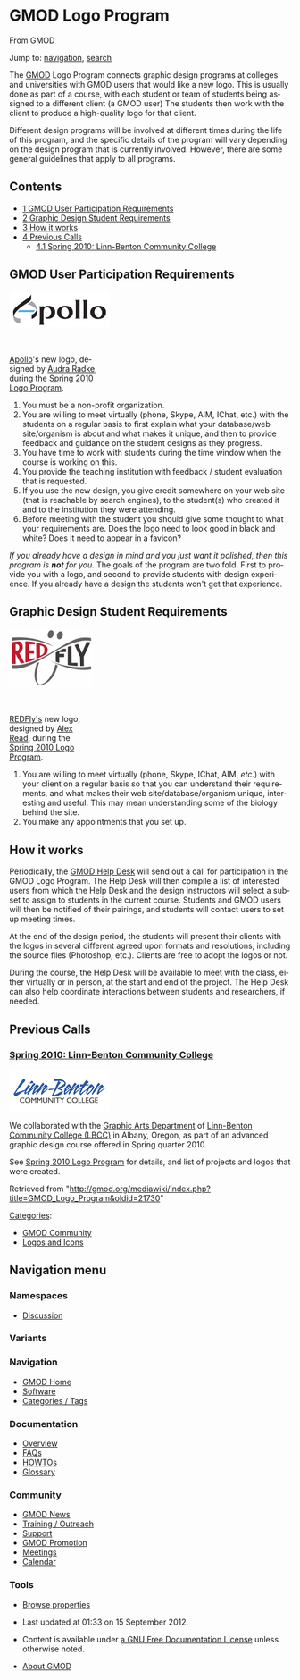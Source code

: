 <div id="mw-page-base" class="noprint">

</div>

<div id="mw-head-base" class="noprint">

</div>

<div id="content" class="mw-body" role="main">

<span id="top"></span>

<div id="mw-js-message" style="display:none;">

</div>



# <span dir="auto">GMOD Logo Program</span>

<div id="bodyContent">

<div id="siteSub">

From GMOD

</div>

<div id="contentSub">

</div>

<div id="jump-to-nav" class="mw-jump">

Jump to: [navigation](#mw-navigation), [search](#p-search)

</div>

<div id="mw-content-text" class="mw-content-ltr" lang="en" dir="ltr">

The [GMOD](Main_Page "Main Page") Logo Program connects graphic design
programs at colleges and universities with GMOD users that would like a
new logo. This is usually done as part of a course, with each student or
team of students being assigned to a different client (a GMOD user) The
students then work with the client to produce a high-quality logo for
that client.

Different design programs will be involved at different times during the
life of this program, and the specific details of the program will vary
depending on the design program that is currently involved. However,
there are some general guidelines that apply to all programs.

<div id="toc" class="toc">

<div id="toctitle">

## Contents

</div>

- [<span class="tocnumber">1</span> <span class="toctext">GMOD User
  Participation
  Requirements</span>](#GMOD_User_Participation_Requirements)
- [<span class="tocnumber">2</span> <span class="toctext">Graphic Design
  Student Requirements</span>](#Graphic_Design_Student_Requirements)
- [<span class="tocnumber">3</span> <span class="toctext">How it
  works</span>](#How_it_works)
- [<span class="tocnumber">4</span> <span class="toctext">Previous
  Calls</span>](#Previous_Calls)
  - [<span class="tocnumber">4.1</span> <span class="toctext">Spring
    2010: Linn-Benton Community
    College</span>](#Spring_2010:_Linn-Benton_Community_College)

</div>

## <span id="GMOD_User_Participation_Requirements" class="mw-headline">GMOD User Participation Requirements</span>

<div class="thumb tright">

<div class="thumbinner" style="width:182px;">

<a href="File:ApolloLogo.png" class="image"><img
src="../mediawiki/images/thumb/1/1b/ApolloLogo.png/180px-ApolloLogo.png"
class="thumbimage"
srcset="../mediawiki/images/thumb/1/1b/ApolloLogo.png/270px-ApolloLogo.png 1.5x, ../mediawiki/images/thumb/1/1b/ApolloLogo.png/360px-ApolloLogo.png 2x"
width="180" height="65" /></a>

<div class="thumbcaption">

<div class="magnify">

<a href="File:ApolloLogo.png" class="internal" title="Enlarge"><img
src="../mediawiki/skins/common/images/magnify-clip.png" width="15"
height="11" /></a>

</div>

[Apollo](Apollo.1 "Apollo")'s new logo, designed by [Audra
Radke](Spring_2010_Logo_Program#Linn-Benton_Community_College "Spring 2010 Logo Program"),
during the [Spring 2010 Logo
Program](Spring_2010_Logo_Program "Spring 2010 Logo Program").

</div>

</div>

</div>

1.  You must be a non-profit organization.
2.  You are willing to meet virtually (phone, Skype, AIM, IChat, etc.)
    with the students on a regular basis to first explain what your
    database/web site/organism is about and what makes it unique, and
    then to provide feedback and guidance on the student designs as they
    progress.
3.  You have time to work with students during the time window when the
    course is working on this.
4.  You provide the teaching institution with feedback / student
    evaluation that is requested.
5.  If you use the new design, you give credit somewhere on your web
    site (that is reachable by search engines), to the student(s) who
    created it and to the institution they were attending.
6.  Before meeting with the student you should give some thought to what
    your requirements are. Does the logo need to look good in black and
    white? Does it need to appear in a favicon?

*If you already have a design in mind and you just want it polished,
then this program is **not** for you.* The goals of the program are two
fold. First to provide you with a logo, and second to provide students
with design experience. If you already have a design the students won't
get that experience.

## <span id="Graphic_Design_Student_Requirements" class="mw-headline">Graphic Design Student Requirements</span>

<div class="thumb tright">

<div class="thumbinner" style="width:152px;">

<a href="File:RedFlyLogo.png" class="image"><img
src="../mediawiki/images/thumb/1/1d/RedFlyLogo.png/150px-RedFlyLogo.png"
class="thumbimage"
srcset="../mediawiki/images/thumb/1/1d/RedFlyLogo.png/225px-RedFlyLogo.png 1.5x, ../mediawiki/images/1/1d/RedFlyLogo.png 2x"
width="150" height="106" /></a>

<div class="thumbcaption">

<div class="magnify">

<a href="File:RedFlyLogo.png" class="internal" title="Enlarge"><img
src="../mediawiki/skins/common/images/magnify-clip.png" width="15"
height="11" /></a>

</div>

<a href="http://redfly.ccr.buffalo.edu/" class="external text"
rel="nofollow">REDFly's</a> new logo, designed by [Alex
Read](Spring_2010_Logo_Program#Linn-Benton_Community_College "Spring 2010 Logo Program"),
during the [Spring 2010 Logo
Program](Spring_2010_Logo_Program "Spring 2010 Logo Program").

</div>

</div>

</div>

1.  You are willing to meet virtually (phone, Skype, IChat, AIM, *etc.*)
    with your client on a regular basis so that you can understand their
    requirements, and what makes their web site/database/organism
    unique, interesting and useful. This may mean understanding some of
    the biology behind the site.
2.  You make any appointments that you set up.

## <span id="How_it_works" class="mw-headline">How it works</span>

Periodically, the [GMOD Help Desk](GMOD_Help_Desk "GMOD Help Desk") will
send out a call for participation in the GMOD Logo Program. The Help
Desk will then compile a list of interested users from which the Help
Desk and the design instructors will select a subset to assign to
students in the current course. Students and GMOD users will then be
notified of their pairings, and students will contact users to set up
meeting times.

At the end of the design period, the students will present their clients
with the logos in several different agreed upon formats and resolutions,
including the source files (Photoshop, etc.). Clients are free to adopt
the logos or not.

During the course, the Help Desk will be available to meet with the
class, either virtually or in person, at the start and end of the
project. The Help Desk can also help coordinate interactions between
students and researchers, if needed.

## <span id="Previous_Calls" class="mw-headline">Previous Calls</span>

### <span id="Spring_2010:_Linn-Benton_Community_College" class="mw-headline">[Spring 2010: Linn-Benton Community College](Spring_2010_Logo_Program "Spring 2010 Logo Program")</span>

<div class="floatleft">

<a href="http://www.linnbenton.edu/go/graphic-arts" rel="nofollow"
title="Linn-Benton Community College"><img
src="../mediawiki/images/f/fe/Lbcclogo.jpg" width="180" height="75"
alt="Linn-Benton Community College" /></a>

</div>

We collaborated with the
<a href="http://www.linnbenton.edu/go/graphic-arts"
class="external text" rel="nofollow">Graphic Arts Department</a> of
<a href="http://www.linnbenton.edu/" class="external text"
rel="nofollow">Linn-Benton Community College (LBCC)</a> in Albany,
Oregon, as part of an advanced graphic design course offered in Spring
quarter 2010.

See [Spring 2010 Logo
Program](Spring_2010_Logo_Program "Spring 2010 Logo Program") for
details, and list of projects and logos that were created.

</div>

<div class="printfooter">

Retrieved from
"<http://gmod.org/mediawiki/index.php?title=GMOD_Logo_Program&oldid=21730>"

</div>

<div id="catlinks" class="catlinks">

<div id="mw-normal-catlinks" class="mw-normal-catlinks">

[Categories](Special%3ACategories "Special%3ACategories"):

- [GMOD Community](Category%3AGMOD_Community "Category%3AGMOD Community")
- [Logos and Icons](Category%3ALogos_and_Icons "Category%3ALogos and Icons")

</div>

</div>

<div class="visualClear">

</div>

</div>

</div>

<div id="mw-navigation">

## Navigation menu

<div id="mw-head">



<div id="left-navigation">

<div id="p-namespaces" class="vectorTabs" role="navigation"
aria-labelledby="p-namespaces-label">

### Namespaces


- <span id="ca-talk"><a
  href="http://gmod.org/mediawiki/index.php?title=Talk:GMOD_Logo_Program&amp;action=edit&amp;redlink=1"
  accesskey="t"
  title="Discussion about the content page [t]">Discussion</a></span>

</div>

<div id="p-variants" class="vectorMenu emptyPortlet" role="navigation"
aria-labelledby="p-variants-label">

### 

### Variants[](#)

<div class="menu">

</div>

</div>

</div>





</div>

</div>

</div>

<div id="mw-panel">

<div id="p-logo" role="banner">

<a href="Main_Page"
style="background-image: url(../images/GMOD-cogs.png);"
title="Visit the main page"></a>

</div>

<div id="p-Navigation" class="portal" role="navigation"
aria-labelledby="p-Navigation-label">

### Navigation

<div class="body">

- <span id="n-GMOD-Home">[GMOD Home](Main_Page)</span>
- <span id="n-Software">[Software](GMOD_Components)</span>
- <span id="n-Categories-.2F-Tags">[Categories /
  Tags](Categories)</span>

</div>

</div>

<div id="p-Documentation" class="portal" role="navigation"
aria-labelledby="p-Documentation-label">

### Documentation

<div class="body">

- <span id="n-Overview">[Overview](Overview)</span>
- <span id="n-FAQs">[FAQs](Category%3AFAQ)</span>
- <span id="n-HOWTOs">[HOWTOs](Category%3AHOWTO)</span>
- <span id="n-Glossary">[Glossary](Glossary)</span>

</div>

</div>

<div id="p-Community" class="portal" role="navigation"
aria-labelledby="p-Community-label">

### Community

<div class="body">

- <span id="n-GMOD-News">[GMOD News](GMOD_News)</span>
- <span id="n-Training-.2F-Outreach">[Training /
  Outreach](Training_and_Outreach)</span>
- <span id="n-Support">[Support](Support)</span>
- <span id="n-GMOD-Promotion">[GMOD Promotion](GMOD_Promotion)</span>
- <span id="n-Meetings">[Meetings](Meetings)</span>
- <span id="n-Calendar">[Calendar](Calendar)</span>

</div>

</div>

<div id="p-tb" class="portal" role="navigation"
aria-labelledby="p-tb-label">

### Tools

<div class="body">


- <span id="t-smwbrowselink"><a href="Special%3ABrowse/GMOD_Logo_Program" rel="smw-browse">Browse
  properties</a></span>


</div>

</div>

</div>

</div>

<div id="footer" role="contentinfo">

- <span id="footer-info-lastmod">Last updated at 01:33 on 15 September
  2012.</span>
<!-- - <span id="footer-info-viewcount">87,443 page views.</span> -->
- <span id="footer-info-copyright">Content is available under
  <a href="http://www.gnu.org/licenses/fdl-1.3.html" class="external"
  rel="nofollow">a GNU Free Documentation License</a> unless otherwise
  noted.</span>

<!-- -->

- <span id="footer-places-about">[About
  GMOD](GMOD%3AAbout "GMOD%3AAbout")</span>

<!-- -->






</div>
